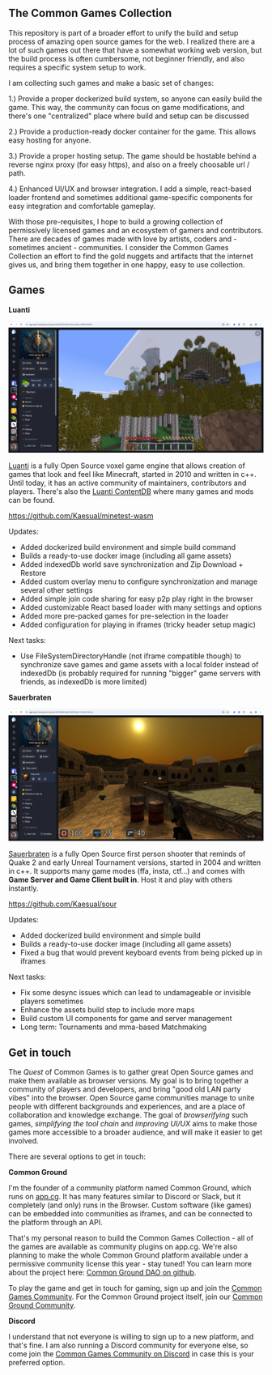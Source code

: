 ## The Common Games Collection

This repository is part of a broader effort to unify the build and setup process of amazing open source games for the web. I realized there are a lot of such games out there that have a somewhat working web version, but the build process is often cumbersome, not beginner friendly, and also requires a specific system setup to work.

I am collecting such games and make a basic set of changes:

1.) Provide a proper dockerized build system, so anyone can easily build the game. This way, the community can focus on game modifications, and there's one "centralized" place where build and setup can be discussed

2.) Provide a production-ready docker container for the game. This allows easy hosting for anyone.

3.) Provide a proper hosting setup. The game should be hostable behind a reverse nginx proxy (for easy https), and also on a freely choosable url / path.

4.) Enhanced UI/UX and browser integration. I add a simple, react-based loader frontend and sometimes additional game-specific components for easy integration and comfortable gameplay.

With those pre-requisites, I hope to build a growing collection of permissively licensed games and an ecosystem of gamers and contributors. There are decades of games made with love by artists, coders and - sometimes ancient - communities. I consider the Common Games Collection an effort to find the gold nuggets and artifacts that the internet gives us, and bring them together in one happy, easy to use collection.

## Games

**Luanti**

<img src="assets/luanti.png">

[Luanti](https://www.luanti.org/) is a fully Open Source voxel game engine that allows creation of games that look and feel like Minecraft, started in 2010 and written in c++. Until today, it has an active community of maintainers, contributors and players. There's also the [Luanti ContentDB](https://content.luanti.org/) where many games and mods can be found.

https://github.com/Kaesual/minetest-wasm

Updates:

- Added dockerized build environment and simple build command
- Builds a ready-to-use docker image (including all game assets)
- Added indexedDb world save synchronization and Zip Download + Restore
- Added custom overlay menu to configure synchronization and manage several other settings
- Added simple join code sharing for easy p2p play right in the browser
- Added customizable React based loader with many settings and options
- Added more pre-packed games for pre-selection in the loader
- Added configuration for playing in iframes (tricky header setup magic)

Next tasks:

- Use FileSystemDirectoryHandle (not iframe compatible though) to synchronize save games and game assets with a local folder instead of indexedDb (is probably required for running "bigger" game servers with friends, as indexedDb is more limited)

**Sauerbraten**

<img src="assets/sour.png">

[Sauerbraten](http://sauerbraten.org/) is a fully Open Source first person shooter that reminds of Quake 2 and early Unreal Tournament versions, started in 2004 and written in c++. It supports many game modes (ffa, insta, ctf...) and comes with **Game Server and Game Client built in**. Host it and play with others instantly.

https://github.com/Kaesual/sour

Updates:

- Added dockerized build environment and simple build
- Builds a ready-to-use docker image (including all game assets)
- Fixed a bug that would prevent keyboard events from being picked up in iframes

Next tasks:

- Fix some desync issues which can lead to undamageable or invisible players sometimes
- Enhance the assets build step to include more maps
- Build custom UI components for game and server management
- Long term: Tournaments and mma-based Matchmaking

## Get in touch

The *Quest* of Common Games is to gather great Open Source games and make them available as browser versions. My goal is to bring together a community of players and developers, and bring "good old LAN party vibes" into the browser. Open Source game communities manage to unite people with different backgrounds and experiences, and are a place of collaboration and knowledge exchange. The goal of *browserifying* such games, *simplifying the tool chain* and *improving UI/UX* aims to make those games more accessible to a broader audience, and will make it easier to get involved.

There are several options to get in touch:

**Common Ground**

I'm the founder of a community platform named Common Ground, which runs on [app.cg](https://app.cg). It has many features similar to Discord or Slack, but it completely (and only) runs in the Browser. Custom software (like games) can be embedded into communities as iframes, and can be connected to the platform through an API.

That's my personal reason to build the Common Games Collection - all of the games are available as community plugins on app.cg. We're also planning to make the whole Common Ground platform available under a permissive community license this year - stay tuned! You can learn more about the project here: [Common Ground DAO on github](https://github.com/Common-Ground-DAO).

To play the game and get in touch for gaming, sign up and join the [Common Games Community](https://app.cg/c/commongames/). For the Common Ground project itself, join our [Common Ground Community](https://app.cg/c/commonground/).

**Discord**

I understand that not everyone is willing to sign up to a new platform, and that's fine. I am also running a Discord community for everyone else, so come join the [Common Games Community on Discord](https://discord.gg/FcK7PsdXtF) in case this is your preferred option.
